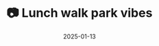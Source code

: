 ---
title: '📷 Lunch walk park vibes'
date: '2025-01-13'
image: 'https://cdn.diblasio.social/static/photos/2025/20250113_124653.jpg'
alt_text: "A small bridge crossing a path surrounded by trees in a park in Huizen, Netherlands."
tags:
  - "#Photography"
  - "#Netherlands"
  - "#Huizen"
  - "#Nature"
  - "#Bridge"
  - "#Park"
  - "#iPhonePhotography"
  - "#ShotOniPhone"
  - "#Halide"
  - "#ProcessZero"
  - "#NaturePhotography"
  - "#OutdoorPhotography"
description: ''
created_date: '2025-01-13'
location: "Randweg, Stad en Lande, Huizerhoogt, Huizen, Noord-Holland, Nederland, 1276 GE, Nederland"
exif_data: "Apple iPhone 15 Pro 9mm f/2.8 (1/170 | f/2.8 | ISO 20)"
draft: false
---
